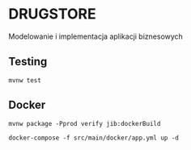 # DRUGSTORE
Modelowanie i implementacja aplikacji biznesowych

## Testing


    mvnw test


## Docker
```
mvnw package -Pprod verify jib:dockerBuild
```

```
docker-compose -f src/main/docker/app.yml up -d
```
